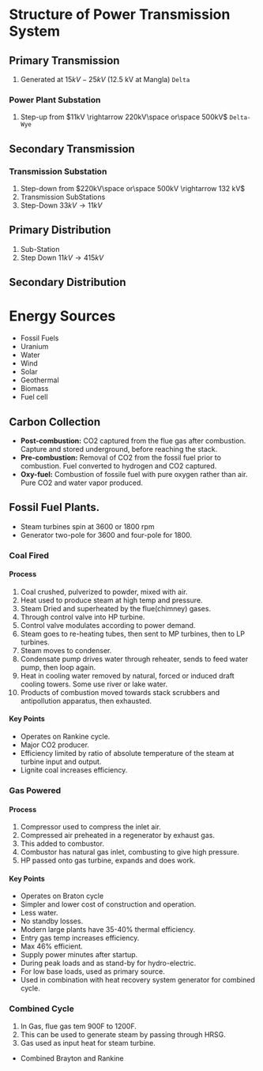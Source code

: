 # Structure of Power Transmission System
## Primary Transmission
1. Generated at $15kV-25kV$ (12.5 kV at Mangla) `Delta`
### Power Plant Substation
1. Step-up from $11kV \rightarrow 220kV\space or\space 500kV$ `Delta-Wye`
## Secondary Transmission
### Transmission Substation
1. Step-down from $220kV\space or\space 500kV \rightarrow 132 kV$
2. Transmission SubStations
3. Step-Down $33kV \rightarrow 11kV$
## Primary Distribution
1. Sub-Station
2. Step Down $11kV \rightarrow 415kV$
## Secondary Distribution


# Energy Sources
-  Fossil Fuels
- Uranium
- Water
- Wind
- Solar
- Geothermal
- Biomass
- Fuel cell
## Carbon Collection
- **Post-combustion:** CO2 captured from the flue gas after combustion.
Capture and stored underground, before reaching the stack.
- **Pre-combustion:** Removal of CO2 from the fossil fuel prior to combustion. 
Fuel converted to hydrogen and CO2 captured.
- **Oxy-fuel:** Combustion of fossile fuel with pure oxygen rather than air.
Pure CO2 and water vapor produced.

## Fossil Fuel Plants.
- Steam turbines spin at 3600 or 1800 rpm
- Generator two-pole for 3600 and four-pole for 1800.
### Coal Fired
#### Process
1. Coal crushed, pulverized to powder, mixed with air.
2. Heat used to produce steam at high temp and pressure.
3. Steam Dried and superheated by the flue(chimney) gases.
4. Through control valve into HP turbine.
5. Control valve modulates according to power demand.
6. Steam goes to re-heating tubes, then sent to MP turbines, then to LP turbines.
7. Steam moves to condenser.
8. Condensate pump drives water through reheater, sends to feed water pump, then loop again.
9. Heat in cooling water removed by natural, forced or induced draft cooling towers. Some use river or lake water.
10. Products of combustion moved towards stack scrubbers and antipollution apparatus, then exhausted.

#### Key Points
-  Operates on Rankine cycle.
- Major CO2 producer.
- Efficiency limited by ratio of absolute temperature of the steam at turbine input and output.
- Lignite coal increases efficiency.

### Gas Powered
#### Process
1. Compressor used to compress the inlet air.
2. Compressed air preheated in a regenerator by exhaust gas. 
3. This added to combustor.
4. Combustor has natural gas inlet, combusting to give high pressure.
5. HP passed onto gas turbine, expands and does work.

#### Key Points
- Operates on Braton cycle
- Simpler and lower cost of construction and operation.
- Less water.
- No standby losses.
- Modern large plants have 35-40% thermal efficiency.
- Entry gas temp increases efficiency.
- Max 46% efficient.
- Supply power minutes after startup.
- During peak loads and as stand-by for hydro-electric.
- For low base loads, used as primary source.
- Used in combination with heat recovery system generator for combined cycle.

### Combined Cycle
1. In Gas, flue gas tem 900F to 1200F.
2. This can be used to generate steam by passing through HRSG.
3. Gas used as input heat for steam turbine.

- Combined Brayton and Rankine